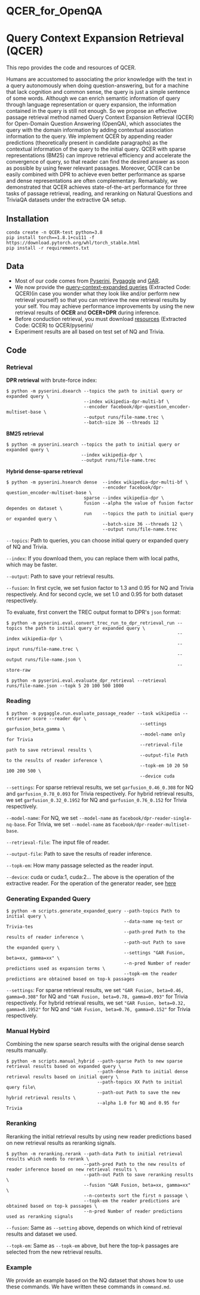 # QCER_for_OpenQA
# 	Query Context Expansion Retrieval (QCER)

This repo provides the code and resources of QCER.

Humans are accustomed to associating the prior knowledge with the text in a query autonomously when doing question-answering, but for a machine that lack cognition and common sense, the query is just a simple sentence of some words. Although we can enrich semantic information of query through language representation or query expansion, the information contained in the query is still not enough. So we propose an effective passage retrieval method named Query Context Expansion Retrieval (QCER) for Open-Domain Question Answering (OpenQA), which associates the query with the domain information by adding contextual association information to the query. We implement QCER by appending reader predictions (theoretically present in candidate paragraphs) as the contextual information of the query to the initial query. QCER with sparse representations (BM25) can improve retrieval efficiency and accelerate the convergence of query, so that reader can find the desired answer as soon as possible by using fewer relevant passages. Moreover, QCER can be easily combined with DPR to achieve even better performance as sparse and dense representations are often complementary. Remarkably, we demonstrated that QCER achieves state-of-the-art performance for three tasks of passage retrieval, reading, and reranking on Natural Questions and TriviaQA datasets under the extractive QA setup.

## Installation
```
conda create -n QCER-test python=3.8
pip install torch==1.8.1+cu111 -f https://download.pytorch.org/whl/torch_stable.html
pip install -r requirements.txt
```

## Data

- Most of our code comes from [Pyserini](https://github.com/XY2323819551/pyserini/blob/master/docs/experiments-dpr.md), [Pygaggle](https://github.com/castorini/pygaggle/blob/master/docs/experiments-dpr-reader.md) and [GAR](https://github.com/morningmoni/GAR). 
- We now provide the [query-context-expanded queries](https://pan.baidu.com/s/1WIDSJG1HKOoACn-aE_8kAw ) (Extracted Code: QCER)(in case you wonder what they look like and/or perform new retrieval yourself) so that you can retrieve the new retrieval results by your self. You may achieve performance improvements by using the new retrieval results of **OCER** and **OCER+DPR** during inference. 
- Before conduction retrieval, you must download [resources](https://pan.baidu.com/s/1NWPhm52m8gGgD7qQkzTzwA) (Extracted Code: QCER) to QCER/pyserini/
- Experiment results are all based on test set of NQ and Trivia.

## Code

### Retrieval

**DPR retrieval** with brute-force index:

```
$ python -m pyserini.dsearch --topics the path to initial query or expanded query \
                             --index wikipedia-dpr-multi-bf \
                             --encoder facebook/dpr-question_encoder-multiset-base \
                             --output runs/file-name.trec \
                             --batch-size 36 --threads 12
```

**BM25 retrieval**

```
$ python -m pyserini.search --topics the path to initial query or expanded query \
                            --index wikipedia-dpr \
                            --output runs/file-name.trec
```

**Hybrid dense-sparse retrieval** 

```
$ python -m pyserini.hsearch dense  --index wikipedia-dpr-multi-bf \
                                    --encoder facebook/dpr-question_encoder-multiset-base \
                             sparse --index wikipedia-dpr \
                             fusion --alpha the value of fusion factor dependes on dataset \
                             run    --topics the path to initial query or expanded query \
                                    --batch-size 36 --threads 12 \
                                    --output runs/file-name.trec 
```

`--topics`: Path to queries, you can choose initial query or expanded query of NQ and Trivia.

`--index`: If you download them, you can replace them with local paths, which may be faster.

`--output`: Path to save your retrieval results.

`--fusion`: In first cycle, we set fusion factor to $1.3$ and $0.95$ for NQ and Trivia respectively. And for second cycle, we set $1.0$ and $0.95$ for both dataset respectively.



To evaluate, first convert the TREC output format to DPR's `json` format:

```
$ python -m pyserini.eval.convert_trec_run_to_dpr_retrieval_run --topics the path to initial query or expanded query \
                                                                --index wikipedia-dpr \
                                                                --input runs/file-name.trec \
                                                                --output runs/file-name.json \
                                                                --store-raw

$ python -m pyserini.eval.evaluate_dpr_retrieval --retrieval runs/file-name.json --topk 5 20 100 500 1000
```



### Reading

```
$ python -m pygaggle.run.evaluate_passage_reader --task wikipedia --retriever score --reader dpr \
                                                  --settings garfusion_beta_gamma \
                                                  --model-name only for Trivia
                                                  --retrieval-file path to save retrieval results \
                                                  --output-file Path to the results of reader inference \
                                                  --topk-em 10 20 50 100 200 500 \
                                                  --device cuda 
```

`--settings`: For sparse retrieval results, we set `garfusion_0.46_0.308` for NQ and `garfusion_0.78_0.093` for Trivia respectively. For hybrid retrieval results, we set `garfusion_0.32_0.1952` for NQ and `garfusion_0.76_0.152` for Trivia respectively.

`--model-name`: For NQ, we set  `--model-name` as `facebook/dpr-reader-single-nq-base`. For Trivia, we set `--model-name` as `facebook/dpr-reader-multiset-base`.

`--retrieval-file`: The input file of reader.

`--output-file`: Path to save the results of reader inference.

`--topk-em`: How many passage selected as the reader input.

`--device`:  cuda or cuda:1, cuda:2...
The above is the operation of the extractive reader. For the operation of the generator reader, see [here](https://github.com/XY2323819551/QCER_GenerateReader)

### Generating Expanded Query

```
$ python -m scripts.generate_expanded_query --path-topics Path to initial query \
                                            --data-name nq-test or Trivia-tes
                                            --path-pred Path to the results of reader inference \
                                            --path-out Path to save the expanded query \ 
                                            --settings "GAR Fusion, beta=xx, gamma=xx" \
                                            --n-pred Number of reader predictions used as expansion terms \
                                            --topk-em the reader predictions are obtained based on top-k passages
```

`--settings`: For sparse retrieval results, we set `"GAR Fusion, beta=0.46, gamma=0.308"` for NQ and `"GAR Fusion, beta=0.78, gamma=0.093"` for Trivia respectively. For hybrid retrieval results, we set `"GAR Fusion, beta=0.32, gamma=0.1952"` for NQ and `"GAR Fusion, beta=0.76, gamma=0.152"` for Trivia respectively.

### Manual Hybird

Combining the new sparse search results with the original dense search results manually. 

```
$ python -m scripts.manual_hybrid --path-sparse Path to new sparse retrieval results based on expanded query \
                                  --path-dense Path to initial dense retrieval results based on initial query \
                                  --path-topics XX Path to initial query file\
                                  --path-out Path to save the new hybrid retrieval results \
                                  --alpha 1.0 for NQ and 0.95 for Trivia
```

### Reranking

Reranking the initial retrieval results by using new reader predictions based on new retrieval results as reranking signals.

```
$ python -m reranking.rerank --path-data Path to initial retrieval results which needs to rerank \
                             --path-pred Path to the new results of reader inference based on new retrieval results \
                             --path-out Path to save reranking results \
                             --fusion "GAR Fusion, beta=xx, gamma=xx" \
                             --n-contexts sort the first n passage \
                             --topk-em the reader predictions are obtained based on top-k passages \
                             --n-pred Number of reader predictions used as reranking signals
```

`--fusion`: Same as `--setting` above, depends on which kind of retrieval results and dataset we used.

`--topk-em`: Same as `--topk-em` above, but here the top-k passages are selected from the new retrieval results.

### Example

We provide an example based on the NQ dataset that shows how to use these commands. We have written these commands in `command.md`.

